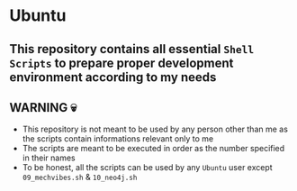 # Ubuntu

## This repository contains all essential `Shell Scripts` to prepare proper development environment according to my needs

## **WARNING 💀**

- This repository is not meant to be used by any person other than me as the scripts contain informations relevant only to me
- The scripts are meant to be executed in order as the number specified in their names
- To be honest, all the scripts can be used by any `Ubuntu` user except `09_mechvibes.sh` & `10_neo4j.sh`
